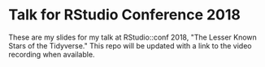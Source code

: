 # Talk for RStudio Conference 2018

These are my slides for my talk at RStudio::conf 2018, "The Lesser Known Stars of the Tidyverse." This repo will be updated with a link to the video recording when available. 
